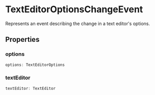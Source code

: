 # TextEditorOptionsChangeEvent

Represents an event describing the change in a text editor's options.

## Properties

### options

```typescript
options: TextEditorOptions
```

### textEditor

```typescript
textEditor: TextEditor
```

